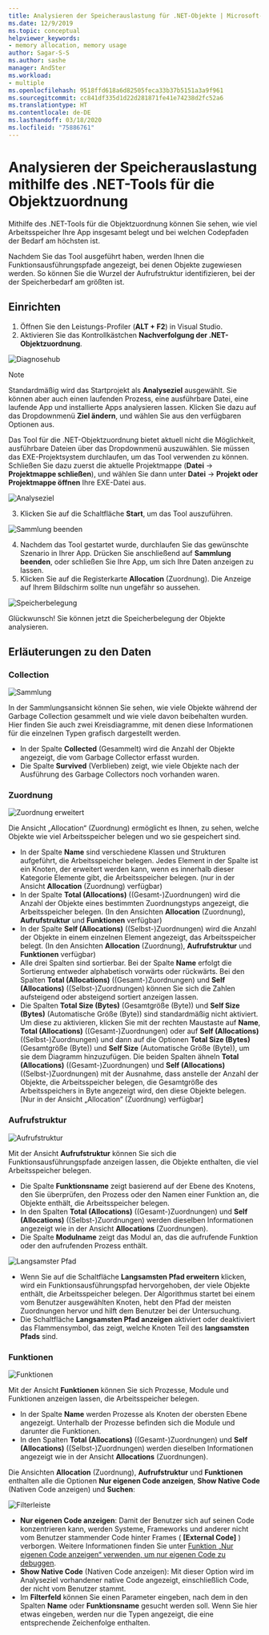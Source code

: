 ```yaml
---
title: Analysieren der Speicherauslastung für .NET-Objekte | Microsoft-Dokumentation
ms.date: 12/9/2019
ms.topic: conceptual
helpviewer_keywords:
- memory allocation, memory usage
author: Sagar-S-S
ms.author: sashe
manager: AndSter
ms.workload:
- multiple
ms.openlocfilehash: 9518ffd618a6d82505feca33b37b5151a3a9f961
ms.sourcegitcommit: cc841df335d1d22d281871fe41e74238d2fc52a6
ms.translationtype: HT
ms.contentlocale: de-DE
ms.lasthandoff: 03/18/2020
ms.locfileid: "75886761"
---
```

# <a name="analyze-memory-usage-using-the-net-object-allocation-tool"></a>Analysieren der Speicherauslastung mithilfe des .NET-Tools für die Objektzuordnung

Mithilfe des .NET-Tools für die Objektzuordnung können Sie sehen, wie viel Arbeitsspeicher Ihre App insgesamt belegt und bei welchen Codepfaden der Bedarf am höchsten ist.

Nachdem Sie das Tool ausgeführt haben, werden Ihnen die Funktionsausführungspfade angezeigt, bei denen Objekte zugewiesen werden. So können Sie die Wurzel der Aufrufstruktur identifizieren, bei der der Speicherbedarf am größten ist.

## <a name="setup"></a>Einrichten

1. Öffnen Sie den Leistungs-Profiler (**ALT + F2**) in Visual Studio.
2.  Aktivieren Sie das Kontrollkästchen **Nachverfolgung der .NET-Objektzuordnung**.

![Diagnosehub](../profiling/media/diaghub.png "Diagnosehub")

> [!NOTE]
> Standardmäßig wird das Startprojekt als **Analyseziel** ausgewählt. Sie können aber auch einen laufenden Prozess, eine ausführbare Datei, eine laufende App und installierte Apps analysieren lassen. Klicken Sie dazu auf das Dropdownmenü **Ziel ändern**, und wählen Sie aus den verfügbaren Optionen aus.

   Das Tool für die .NET-Objektzuordnung bietet aktuell nicht die Möglichkeit, ausführbare Dateien über das Dropdownmenü auszuwählen. Sie müssen das EXE-Projektsystem durchlaufen, um das Tool verwenden zu können. Schließen Sie dazu zuerst die aktuelle Projektmappe (**Datei** -> **Projektmappe schließen**), und wählen Sie dann unter **Datei** -> **Projekt oder Projektmappe öffnen** Ihre EXE-Datei aus.

![Analyseziel](../profiling/media/analysistarget.png "Analyseziel")

3. Klicken Sie auf die Schaltfläche **Start**, um das Tool auszuführen.

![Sammlung beenden](../profiling/media/stopcollection.png "Sammlung beenden")

4. Nachdem das Tool gestartet wurde, durchlaufen Sie das gewünschte Szenario in Ihrer App. Drücken Sie anschließend auf **Sammlung beenden**, oder schließen Sie Ihre App, um sich Ihre Daten anzeigen zu lassen.
5. Klicken Sie auf die Registerkarte **Allocation** (Zuordnung). Die Anzeige auf Ihrem Bildschirm sollte nun ungefähr so aussehen.

![Speicherbelegung](../profiling/media/allocation.png "Zuordnung")

Glückwunsch! Sie können jetzt die Speicherbelegung der Objekte analysieren.

## <a name="understand-your-data"></a>Erläuterungen zu den Daten

### <a name="collection"></a>Collection

![Sammlung](../profiling/media/collection.png "Collection")

In der Sammlungsansicht können Sie sehen, wie viele Objekte während der Garbage Collection gesammelt und wie viele davon beibehalten wurden. Hier finden Sie auch zwei Kreisdiagramme, mit denen diese Informationen für die einzelnen Typen grafisch dargestellt werden.

- In der Spalte **Collected** (Gesammelt) wird die Anzahl der Objekte angezeigt, die vom Garbage Collector erfasst wurden.
- Die Spalte **Survived** (Verblieben) zeigt, wie viele Objekte nach der Ausführung des Garbage Collectors noch vorhanden waren.

### <a name="allocation"></a>Zuordnung

![Zuordnung erweitert](../profiling/media/allocationexpanded.png "Zuordnung erweitert")

Die Ansicht „Allocation“ (Zuordnung) ermöglicht es Ihnen, zu sehen, welche Objekte wie viel Arbeitsspeicher belegen und wo sie gespeichert sind.

- In der Spalte **Name** sind verschiedene Klassen und Strukturen aufgeführt, die Arbeitsspeicher belegen. Jedes Element in der Spalte ist ein Knoten, der erweitert werden kann, wenn es innerhalb dieser Kategorie Elemente gibt, die Arbeitsspeicher belegen. (nur in der Ansicht **Allocation** (Zuordnung) verfügbar)
- In der Spalte **Total (Allocations)** ((Gesamt-)Zuordnungen) wird die Anzahl der Objekte eines bestimmten Zuordnungstyps angezeigt, die Arbeitsspeicher belegen. (In den Ansichten **Allocation** (Zuordnung), **Aufrufstruktur** und **Funktionen** verfügbar)
- In der Spalte **Self (Allocations)** ((Selbst-)Zuordnungen) wird die Anzahl der Objekte in einem einzelnen Element angezeigt, das Arbeitsspeicher belegt. (In den Ansichten **Allocation** (Zuordnung), **Aufrufstruktur** und **Funktionen** verfügbar)
- Alle drei Spalten sind sortierbar. Bei der Spalte **Name** erfolgt die Sortierung entweder alphabetisch vorwärts oder rückwärts. Bei den Spalten **Total (Allocations)** ((Gesamt-)Zuordnungen) und **Self (Allocations)** ((Selbst-)Zuordnungen) können Sie sich die Zahlen aufsteigend oder absteigend sortiert anzeigen lassen.
- Die Spalten **Total Size (Bytes)** (Gesamtgröße (Byte)) und **Self Size (Bytes)** (Automatische Größe (Byte)) sind standardmäßig nicht aktiviert. Um diese zu aktivieren, klicken Sie mit der rechten Maustaste auf **Name**, **Total (Allocations)** ((Gesamt-)Zuordnungen) oder auf **Self (Allocations)** ((Selbst-)Zuordnungen) und dann auf die Optionen **Total Size (Bytes)** (Gesamtgröße (Byte)) und **Self Size** (Automatische Größe (Byte)), um sie dem Diagramm hinzuzufügen. Die beiden Spalten ähneln **Total (Allocations)** ((Gesamt-)Zuordnungen) und **Self (Allocations)** ((Selbst-)Zuordnungen) mit der Ausnahme, dass anstelle der Anzahl der Objekte, die Arbeitsspeicher belegen, die Gesamtgröße des Arbeitsspeichers in Byte angezeigt wird, den diese Objekte belegen. [Nur in der Ansicht „Allocation“ (Zuordnung) verfügbar]

### <a name="call-tree"></a>Aufrufstruktur

![Aufrufstruktur](../profiling/media/calltree.png "Aufrufstruktur")

Mit der Ansicht **Aufrufstruktur** können Sie sich die Funktionsausführungspfade anzeigen lassen, die Objekte enthalten, die viel Arbeitsspeicher belegen.

- Die Spalte **Funktionsname** zeigt basierend auf der Ebene des Knotens, den Sie überprüfen, den Prozess oder den Namen einer Funktion an, die Objekte enthält, die Arbeitsspeicher belegen.
- In den Spalten **Total (Allocations)** ((Gesamt-)Zuordnungen) und **Self (Allocations)** ((Selbst-)Zuordnungen) werden dieselben Informationen angezeigt wie in der Ansicht **Allocations** (Zuordnungen).
- Die Spalte **Modulname** zeigt das Modul an, das die aufrufende Funktion oder den aufrufenden Prozess enthält.

![Langsamster Pfad](../profiling/media/hotpath.png "Langsamster Pfad")

- Wenn Sie auf die Schaltfläche **Langsamsten Pfad erweitern** klicken, wird ein Funktionsausführungspfad hervorgehoben, der viele Objekte enthält, die Arbeitsspeicher belegen. Der Algorithmus startet bei einem vom Benutzer ausgewählten Knoten, hebt den Pfad der meisten Zuordnungen hervor und hilft dem Benutzer bei der Untersuchung.
- Die Schaltfläche **Langsamsten Pfad anzeigen** aktiviert oder deaktiviert das Flammensymbol, das zeigt, welche Knoten Teil des **langsamsten Pfads** sind.

### <a name="functions"></a>Funktionen

![Funktionen](../profiling/media/functions.png "Funktionen")

Mit der Ansicht **Funktionen** können Sie sich Prozesse, Module und Funktionen anzeigen lassen, die Arbeitsspeicher belegen.

- In der Spalte **Name** werden Prozesse als Knoten der obersten Ebene angezeigt. Unterhalb der Prozesse befinden sich die Module und darunter die Funktionen.
- In den Spalten **Total (Allocations)** ((Gesamt-)Zuordnungen) und **Self (Allocations)** ((Selbst-)Zuordnungen) werden dieselben Informationen angezeigt wie in der Ansicht **Allocations** (Zuordnungen).

Die Ansichten **Allocation** (Zuordnung), **Aufrufstruktur** und **Funktionen** enthalten alle die Optionen **Nur eigenen Code anzeigen**, **Show Native Code** (Nativen Code anzeigen) und **Suchen**:

![Filterleiste](../profiling/media/filterbar.png "Filterleiste")

- **Nur eigenen Code anzeigen**: Damit der Benutzer sich auf seinen Code konzentrieren kann, werden Systeme, Frameworks und anderer nicht vom Benutzer stammender Code hinter Frames ( **[External Code]** ) verborgen. Weitere Informationen finden Sie unter [Funktion „Nur eigenen Code anzeigen“ verwenden, um nur eigenen Code zu debuggen](../debugger/just-my-code.md).
- **Show Native Code** (Nativen Code anzeigen): Mit dieser Option wird im Analyseziel vorhandener native Code angezeigt, einschließlich Code, der nicht vom Benutzer stammt.
- Im **Filterfeld** können Sie einen Parameter eingeben, nach dem in den Spalten **Name** oder **Funktionsname** gesucht werden soll. Wenn Sie hier etwas eingeben, werden nur die Typen angezeigt, die eine entsprechende Zeichenfolge enthalten.

